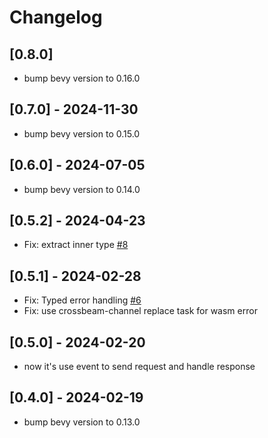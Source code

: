 # Changelog

## [0.8.0]

- bump bevy version to 0.16.0

## [0.7.0] - 2024-11-30

- bump bevy version to 0.15.0

## [0.6.0] - 2024-07-05

- bump bevy version to 0.14.0

## [0.5.2] - 2024-04-23

* Fix: extract inner type [#8](https://github.com/foxzool/bevy_http_client/issues/8)

## [0.5.1] - 2024-02-28

* Fix: Typed error handling [#6](https://github.com/foxzool/bevy_http_client/pull/6)
* Fix: use crossbeam-channel replace task for wasm error

## [0.5.0] - 2024-02-20

- now it's use event to send request and handle response

## [0.4.0] - 2024-02-19

- bump bevy version to 0.13.0